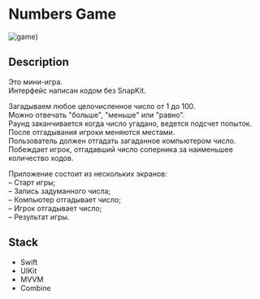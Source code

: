 # Numbers Game
![game](https://user-images.githubusercontent.com/69955420/187092403-8855b7e9-52ee-494c-99ab-046549060258.gif))



## Description

Это мини-игра. </br>
Интерфейс написан кодом без SnapKit. </br>

Загадываем любое целочисленное число от 1 до 100. </br>
Можно отвечать "больше", "меньше" или "равно". </br>
Раунд заканчивается когда число угадано, ведется подсчет попыток. </br>
После отгадывания игроки меняются местами. </br>
Пользователь должен отгадать загаданное компьютером число. </br>
Побеждает игрок, отгадавший число соперника за наименьшее количество ходов. </br>

Приложение состоит из нескольких экранов: </br>
– Старт игры; </br>
– Запись задуманного числа; </br>
– Компьютер отгадывает число; </br>
– Игрок отгадывает число; </br>
– Результат игры. </br>

## Stack

- Swift
- UIKit
- MVVM
- Combine

 
